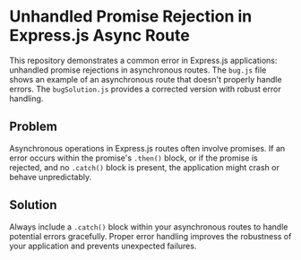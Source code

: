 # Unhandled Promise Rejection in Express.js Async Route

This repository demonstrates a common error in Express.js applications: unhandled promise rejections in asynchronous routes.  The `bug.js` file shows an example of an asynchronous route that doesn't properly handle errors.  The `bugSolution.js` provides a corrected version with robust error handling.

## Problem

Asynchronous operations in Express.js routes often involve promises.  If an error occurs within the promise's `.then()` block, or if the promise is rejected, and no `.catch()` block is present, the application might crash or behave unpredictably.

## Solution

Always include a `.catch()` block within your asynchronous routes to handle potential errors gracefully.  Proper error handling improves the robustness of your application and prevents unexpected failures.